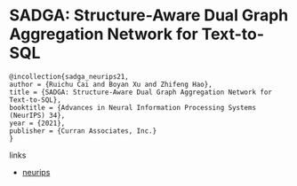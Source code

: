 # SADGA: Structure-Aware Dual Graph Aggregation Network for Text-to-SQL

```
@incollection{sadga_neurips21,
author = {Ruichu Cai and Boyan Xu and Zhifeng Hao},
title = {SADGA: Structure-Aware Dual Graph Aggregation Network for Text-to-SQL},
booktitle = {Advances in Neural Information Processing Systems (NeurIPS) 34},
year = {2021},
publisher = {Curran Associates, Inc.}
}
```

links
- [neurips](https://neurips.cc/Conferences/2021/ScheduleMultitrack?event=26032)
